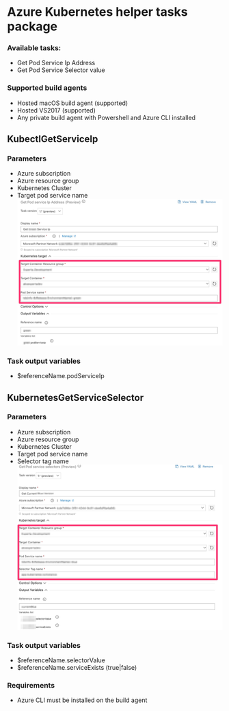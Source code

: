 # Azure Kubernetes helper tasks package

### Available tasks:
- Get Pod Service Ip Address
- Get Pod Service Selector value

### Supported build agents
- Hosted macOS build agent (supported)
- Hosted VS2017 (supported)
- Any private build agent with Powershell and Azure CLI installed

## KubectlGetServiceIp
### Parameters
- Azure subscription
- Azure resource group
- Kubernetes Cluster
- Target pod service name
![KubectlGetServiceIp_Task_inputs](img/getServiceIp.v1.jpg)

### Task output variables
- $referenceName.podServiceIp

## KubernetesGetServiceSelector
### Parameters
- Azure subscription
- Azure resource group
- Kubernetes Cluster
- Target pod service name
- Selector tag name
![KubectlGetServiceSelector_Task_inputs](img/getSelectorValue.v1.jpg)

### Task output variables
- $referenceName.selectorValue
- $referenceName.serviceExists (true|false)

### Requirements
- Azure CLI must be installed on the build agent